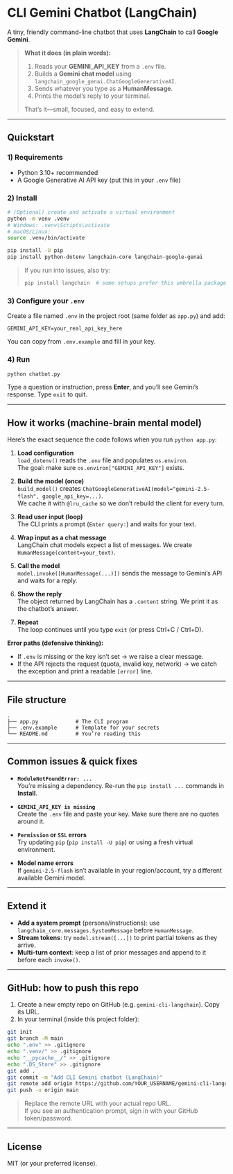 # CLI Gemini Chatbot (LangChain)

A tiny, friendly command-line chatbot that uses **LangChain** to call **Google Gemini**.

> **What it does (in plain words):**
> 1. Reads your **GEMINI_API_KEY** from a `.env` file.
> 2. Builds a **Gemini chat model** using `langchain_google_genai.ChatGoogleGenerativeAI`.
> 3. Sends whatever you type as a **HumanMessage**.
> 4. Prints the model’s reply to your terminal.
>
> That’s it—small, focused, and easy to extend.

---

## Quickstart

### 1) Requirements
- Python 3.10+ recommended
- A Google Generative AI API key (put this in your `.env` file)

### 2) Install
```bash
# (Optional) create and activate a virtual environment
python -m venv .venv
# Windows: .venv\Scripts\activate
# macOS/Linux:
source .venv/bin/activate

pip install -U pip
pip install python-dotenv langchain-core langchain-google-genai
```

> If you run into issues, also try:
>
> ```bash
> pip install langchain  # some setups prefer this umbrella package
> ```

### 3) Configure your `.env`
Create a file named `.env` in the project root (same folder as `app.py`) and add:

```
GEMINI_API_KEY=your_real_api_key_here
```

You can copy from `.env.example` and fill in your key.

### 4) Run
```bash
python chatbot.py
```
Type a question or instruction, press **Enter**, and you’ll see Gemini’s response.
Type `exit` to quit.

---

## How it works (machine-brain mental model)

Here’s the exact sequence the code follows when you run `python app.py`:

1. **Load configuration**  
   `load_dotenv()` reads the `.env` file and populates `os.environ`.  
   The goal: make sure `os.environ["GEMINI_API_KEY"]` exists.

2. **Build the model (once)**  
   `build_model()` creates `ChatGoogleGenerativeAI(model="gemini-2.5-flash", google_api_key=...)`.  
   We cache it with `@lru_cache` so we don’t rebuild the client for every turn.

3. **Read user input (loop)**  
   The CLI prints a prompt (`Enter query:`) and waits for your text.

4. **Wrap input as a chat message**  
   LangChain chat models expect a list of messages. We create `HumanMessage(content=your_text)`.

5. **Call the model**  
   `model.invoke([HumanMessage(...)])` sends the message to Gemini’s API and waits for a reply.

6. **Show the reply**  
   The object returned by LangChain has a `.content` string. We print it as the chatbot’s answer.

7. **Repeat**  
   The loop continues until you type `exit` (or press Ctrl+C / Ctrl+D).

**Error paths (defensive thinking):**  
- If `.env` is missing or the key isn’t set → we raise a clear message.  
- If the API rejects the request (quota, invalid key, network) → we catch the exception and print a readable `[error]` line.

---

## File structure

```
.
├── app.py            # The CLI program
├── .env.example      # Template for your secrets
└── README.md         # You’re reading this
```

---

## Common issues & quick fixes

- **`ModuleNotFoundError: ...`**  
  You’re missing a dependency. Re-run the `pip install ...` commands in **Install**.

- **`GEMINI_API_KEY is missing`**  
  Create the `.env` file and paste your key. Make sure there are no quotes around it.

- **`Permission` or `SSL` errors**  
  Try updating `pip` (`pip install -U pip`) or using a fresh virtual environment.

- **Model name errors**  
  If `gemini-2.5-flash` isn’t available in your region/account, try a different available Gemini model.

---

## Extend it

- **Add a system prompt** (persona/instructions): use `langchain_core.messages.SystemMessage` before `HumanMessage`.
- **Stream tokens**: try `model.stream([...])` to print partial tokens as they arrive.
- **Multi-turn context**: keep a list of prior messages and append to it before each `invoke()`.

---

## GitHub: how to push this repo

1. Create a new empty repo on GitHub (e.g. `gemini-cli-langchain`). Copy its URL.
2. In your terminal (inside this project folder):

```bash
git init
git branch -M main
echo ".env" >> .gitignore
echo ".venv/" >> .gitignore
echo "__pycache__/" >> .gitignore
echo ".DS_Store" >> .gitignore
git add .
git commit -m "Add CLI Gemini chatbot (LangChain)"
git remote add origin https://github.com/YOUR_USERNAME/gemini-cli-langchain.git
git push -u origin main
```

> Replace the remote URL with your actual repo URL.  
> If you see an authentication prompt, sign in with your GitHub token/password.

---

## License

MIT (or your preferred license).
